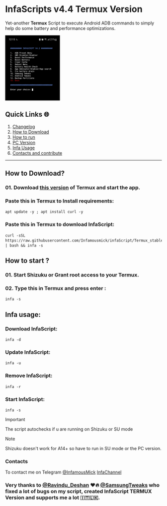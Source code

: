 
# InfaScripts v4.4 Termux Version
Yet-another **Termux** Script to execute Android ADB commands to simply help do some battery and performance optimizations. <br>

[<img src="https://github.com/Infamousmick/infaScript/blob/images/Termux.jpg" alt="InfaScript Screen" width=35%>](https://github.com/Infamousmick/infaScript/blob/images/Termux.jpg)

## Quick Links 🌐

01. [Changelog](https://github.com/Infamousmick/infaScript/tree/main#---%EF%B8%8Fchangelog%EF%B8%8F---)
02. [How to Download](https://github.com/Infamousmick/infaScript/tree/Termux_stable?tab=readme-ov-file#how-to-download)
03. [How to run](https://github.com/Infamousmick/infaScript/tree/Termux_stable?tab=readme-ov-file#how-to-start-)
04. [PC Version](https://github.com/Infamousmick/infaScript/tree/Newpc)
05. [Infa Usage](https://github.com/Infamousmick/infaScript/tree/NewFt?tab=readme-ov-file#infa-usage)
06. [Contacts and contribute](https://github.com/Infamousmick/infaScript/tree/NewFt?tab=readme-ov-file#contacts)


<hr>

## How to Download?

### 01. Download [this version](https://github.com/KitsunedFox/termux-monet/releases/download/v0.118.0-33/termux-app_v0.118.0-33+apt-android-7-github-release_universal.apk) of Termux and start the app.

###  Paste this in Termux to Install requirements:

```
apt update -y ; apt install curl -y
```
###  Paste this in Termux to download InfaScript:

```
curl -sSL https://raw.githubusercontent.com/Infamousmick/infaScript/Termux_stable/setup.sh | bash && infa -s
```

## How to start ?

### 01. Start Shizuku or Grant root access to your Termux.
### 02. Type this in Termux and press enter :
```
infa -s
```

## Infa usage:
### Download InfaScript:
```
infa -d
```

### Update InfaScript:
```
infa -u
```

### Remove InfaScript:
```
infa -r
```

### Start InfaScript:
```
infa -s
```

> [!IMPORTANT]
> The script autochecks if u are running on Shizuku or SU mode

> [!NOTE]
> Shizuku doesn't work for A14+ so have to run in SU mode or the PC version.

### Contacts
To contact me on Telegram [@InfamousMick](https://t.me/InfamousMick)
[InfaChannel](https://t.me/InfaScript_channel)

### Very thanks to [@Ravindu_Deshan](https://t.me/Ravindu_Deshan) ❤️🔥  [@SamsungTweaks](https://t.me/SamsungTweaks) who fixed a lot of bugs on my script, created InfaScript TERMUX Version and supports me a lot 🇮🇹🇱🇰.
